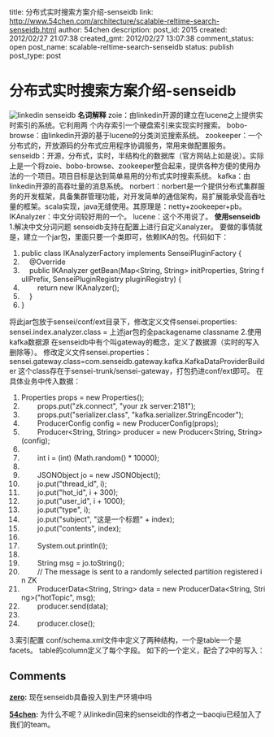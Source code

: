 title: 分布式实时搜索方案介绍-senseidb
link: http://www.54chen.com/architecture/scalable-reltime-search-senseidb.html
author: 54chen
description: 
post_id: 2015
created: 2012/02/27 21:07:38
created_gmt: 2012/02/27 13:07:38
comment_status: open
post_name: scalable-reltime-search-senseidb
status: publish
post_type: post

# 分布式实时搜索方案介绍-senseidb

![linkedin senseidb](http://www.cgichina.com/uploads/allimg/c100706/12N3911E10-233O9.jpg) **名词解释** zoie：由linkedin开源的建立在lucene之上提供实时索引的系统。它利用两 个内存索引一个硬盘索引来实现实时搜索。 bobo-browse：由linkedin开源的基于lucene的分类浏览搜索系统。 zookeeper：一个分布式的，开放源码的分布式应用程序协调服务，常用来做配置服务。 senseidb：开源，分布式，实时，半结构化的数据库（官方网站上如是说）。实际上是一个将zoie、bobo-browse、zookeeper整合起来，提供各种方便的使用办法的一个项目。项目目标是达到简单易用的分布式实时搜索系统。 kafka：由linkedin开源的高吞吐量的消息系统。 norbert：norbert是一个提供分布式集群服务的开发框架，具备集群管理功能，对开发简单的通信架构，易扩展能承受高吞吐量的框架。scala实现，java无缝使用。其原理是：netty+zookeeper+pb。 IKAnalyzer：中文分词较好用的一个。 lucene：这个不用说了。 **使用senseidb** 1.解决中文分词问题 senseidb支持在配置上进行自定义analyzer。 要做的事情就是，建立一个jar包，里面只要一个类即可，依赖IKA的包。代码如下： 

  1. public class IKAnalyzerFactory implements SenseiPluginFactory<IKAnalyzer> {  
  2.     @Override  
  3.     public IKAnalyzer getBean(Map<String, String> initProperties, String fullPrefix, SenseiPluginRegistry pluginRegistry) {  
  4.         return new IKAnalyzer();  
  5.     }  
  6. }  

将此jar包放于sensei/conf/ext目录下，修改定义文件sensei.properties: sensei.index.analyzer.class = 上述jar包的全packagename classname 2.使用kafka数据源 在senseidb中有个叫gateway的概念，定义了数据源（实时的写入删除等）。 修改定义文件sensei.properties： sensei.gateway.class=com.senseidb.gateway.kafka.KafkaDataProviderBuilder 这个class存在于sensei-trunk/sensei-gateway，打包扔进conf/ext即可。 在具体业务中传入数据： 

  1. Properties props = new Properties();  
  2.         props.put("zk.connect", "your zk server:2181");  
  3.         props.put("serializer.class", "kafka.serializer.StringEncoder");  
  4.         ProducerConfig config = new ProducerConfig(props);  
  5.         Producer<String, String> producer = new Producer<String, String>(config);  
  6.   
  7.         int i = (int) (Math.random() * 10000);  
  8.   
  9.         JSONObject jo = new JSONObject();  
  10.         jo.put("thread_id", i);  
  11.         jo.put("hot_id", i + 300);  
  12.         jo.put("user_id", i + 1000);  
  13.         jo.put("type", i);  
  14.         jo.put("subject", "这是一个标题" + index);  
  15.         jo.put("contents", index);  
  16.   
  17.         System.out.println(i);  
  18.   
  19.         String msg = jo.toString();  
  20.         // The message is sent to a randomly selected partition registered in ZK  
  21.         ProducerData<String, String> data = new ProducerData<String, String>("hotTopic", msg);  
  22.         producer.send(data);  
  23.   
  24.         producer.close();  

3.索引配置 conf/schema.xml文件中定义了两种结构，一个是table一个是facets。 table的column定义了每个字段。 如下的一个定义，配合了2中的写入：

## Comments

**[zero](#14959 "2012-07-05 21:52:40"):** 现在senseidb具备投入到生产环境中吗

**[54chen](#14961 "2012-07-06 11:14:47"):** 为什么不呢？从linkedin回来的senseidb的作者之一baoqiu已经加入了我们的team。

